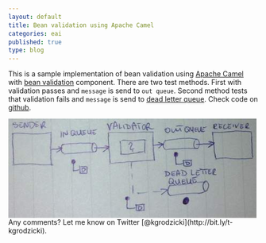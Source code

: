 ```yaml
---
layout: default
title: Bean validation using Apache Camel
categories: eai
published: true
type: blog
---
```

This is a sample implementation of bean validation using [Apache Camel](http://camel.apache.org/) with [bean validation](http://camel.apache.org/bean-validation.html) component. There are two test methods. First 
with validation passes and `message` is send to `out queue`. Second method tests that validation fails and `message` is send to [dead letter queue](http://www.eaipatterns.com/DeadLetterChannel.html). 
Check code on [github](http://bit.ly/LjGgD7).

<img src ="/img/validation.jpg" alt="Validation" align="center" width="500" height="200" title="Architecture" class="img"/>
<script src="https://gist.github.com/2968376.js?file=CamelValidationTest.java">
</script>
Any comments? Let me know on Twitter [@kgrodzicki](http://bit.ly/t-kgrodzicki).
